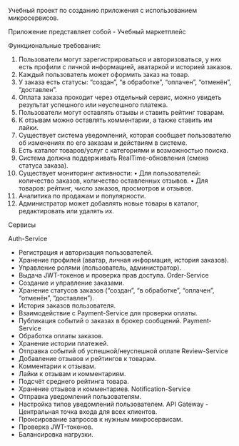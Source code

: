 Учебный проект по созданию приложения с использованием микросервисов.

Приложение представляет собой - Учебный маркетплейс

Функциональные требования:
1) Пользователи могут зарегистрироваться и авторизоваться, у них есть профили с личной информацией, аватаркой и историей заказов.
2) Каждый пользователь может оформить заказ на товар.
3) У заказа есть статусы: “создан”, “в обработке”, “оплачен”, “отменён”, “доставлен”.
4) Оплата заказа проходит через отдельный сервис, можно увидеть результат успешного или неуспешного платежа.
5) Пользователи могут оставлять отзывы и ставить рейтинг товарам.
6) К отзывам можно оставлять комментарии, а также ставить им лайки.
7) Существует система уведомлений, которая сообщает пользователю об изменениях по его заказам и действиям в системе.
8) Есть каталог товаров/услуг с категориями и возможностью поиска. 
9) Система должна поддерживать RealTime-обновления (смена статуса заказа).
10) Существует мониторинг активности:
•	Для пользователей: количество заказов, количество оставленных отзывов.
•	Для товаров: рейтинг, число заказов, просмотров и отзывов.
11) Аналитика по продажам и популярности.
12) Администратор может добавлять новые товары в каталог, редактировать или удалять их.


Сервисы

Auth-Service	
- Регистрация и авторизация пользователей. 
- Хранение профилей (аватар, личная информация, история заказов).
- Управление ролями (пользователь, администратор).
- Выдача JWT-токенов и проверка прав доступа.
Order-Service	
- Создание и управление заказами.
- Хранение статусов заказов (“создан”, “в обработке”, “оплачен”, “отменён”, “доставлен”).
- История заказов пользователя.
- Взаимодействие с Payment-Service для проверки оплаты.
- Публикация событий о заказах в брокер сообщений.
Payment-Service	
- Обработка оплаты заказов.
- Хранение истории платежей.
- Отправка событий об успешной/неуспешной оплате 
Review-Service	
- Добавление отзывов и рейтингов к товарам.
- Комментарии к отзывам.
- Лайки к отзывам и комментариям.
- Подсчёт среднего рейтинга товара.
- Хранение отзывов и комментариев.
Notification-Service	
- Отправка уведомлений пользователям.
- Настройка типов уведомлений пользователем.
API Gateway	- Центральная точка входа для всех клиентов.
- Проксирование запросов к нужным микросервисам.
- Проверка JWT-токенов.
- Балансировка нагрузки.

